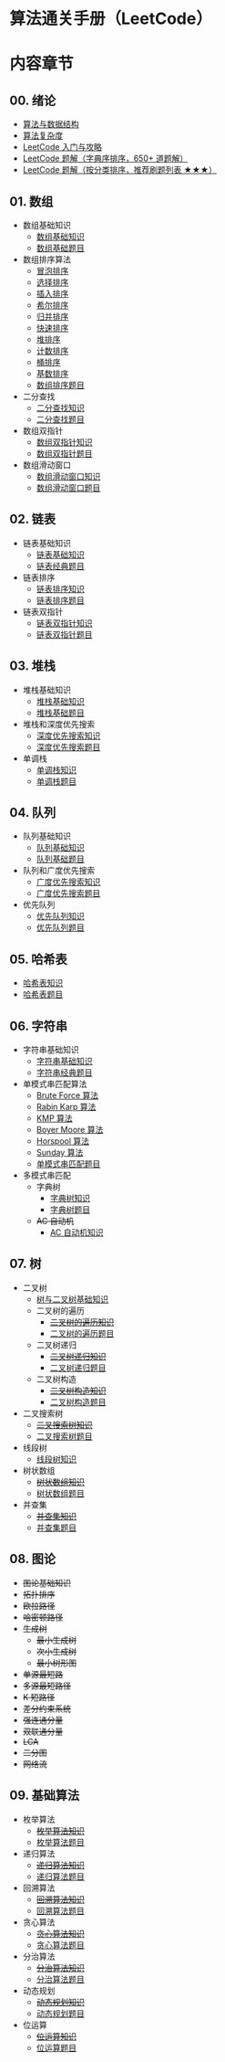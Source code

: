 # 算法通关手册（LeetCode）

# 内容章节

## 00. 绪论

- [算法与数据结构](./00.Introduction/01.Data-Structures-Algorithms.md)
- [算法复杂度](./00.Introduction/02.Algorithm-Complexity.md)
- [LeetCode 入门与攻略](./00.Introduction/03.LeetCode-Guide.md)
- [LeetCode 题解（字典序排序，650+ 道题解）](./00.Introduction/04.Solutions-List.md)
- [LeetCode 题解（按分类排序，推荐刷题列表 ★★★）](./00.Introduction/05.Categories-List.md)

## 01. 数组

- 数组基础知识
  - [数组基础知识](./01.Array/01.Array-Basic/01.Array-Basic.md)
  - [数组基础题目](./01.Array/01.Array-Basic/10.Array-Basic-List.md)
- 数组排序算法
  - [冒泡排序](./01.Array/02.Array-Sort/01.Array-Bubble-Sort.md)
  - [选择排序](./01.Array/02.Array-Sort/02.Array-Selection-Sort.md)
  - [插入排序](./01.Array/02.Array-Sort/03.Array-Insertion-Sort.md)
  - [希尔排序](./01.Array/02.Array-Sort/04.Array-Shell-Sort.md)
  - [归并排序](./01.Array/02.Array-Sort/05.Array-Merge-Sort.md)
  - [快速排序](./01.Array/02.Array-Sort/06.Array-Quick-Sort.md)
  - [堆排序](./01.Array/02.Array-Sort/07.Array-Heap-Sort.md)
  - [计数排序](./01.Array/02.Array-Sort/08.Array-Counting-Sort.md)
  - [桶排序](./01.Array/02.Array-Sort/09.Array-Bucket-Sort.md)
  - [基数排序](./01.Array/02.Array-Sort/10.Array-Radix-Sort.md)
  - [数组排序题目](./01.Array/02.Array-Sort/10.Array-Sort-List.md)
- 二分查找
  - [二分查找知识](./01.Array/03.Array-Binary-Search/01.Array-Binary-Search.md)
  - [二分查找题目](./01.Array/03.Array-Binary-Search/10.Array-Binary-search-List.md)
- 数组双指针
  - [数组双指针知识](./01.Array/04.Array-Two-Pointers/01.Array-Two-Pointers.md)
  - [数组双指针题目](./01.Array/04.Array-Two-Pointers/10.Array-Two-Pointers-List.md)
- 数组滑动窗口
  - [数组滑动窗口知识](./01.Array/05.Array-Sliding-Window/01.Array-Sliding-Window.md)
  - [数组滑动窗口题目](./01.Array/05.Array-Sliding-Window/10.Array-Sliding-Window-List.md)

## 02. 链表

- 链表基础知识
  - [链表基础知识](./02.Linked-List/01.Linked-List-Basic/01.Linked-List-Basic.md)
  - [链表经典题目](./02.Linked-List/01.Linked-List-Basic/10.Linked-List-Basic-List.md)
- 链表排序
  - [链表排序知识](./02.Linked-List/02.Linked-List-Sort/01.Linked-List-Sort.md)
  - [链表排序题目](./02.Linked-List/02.Linked-List-Sort/10.Linked-List-Sort-List.md)
- 链表双指针
  - [链表双指针知识](./02.Linked-List/03.Linked-List-Two-Pointers/01.Linked-List-Two-Pointers.md)
  - [链表双指针题目](./02.Linked-List/03.Linked-List-Two-Pointers/10.Linked-List-Two-Pointers-List.md)

## 03. 堆栈

- 堆栈基础知识
  - [堆栈基础知识](./03.Stack/01.Stack-Basic/01.Stack-Basic.md)
  - [堆栈基础题目](./03.Stack/01.Stack-Basic/10.Stack-Basic-List.md)
- 堆栈和深度优先搜索
  - [深度优先搜索知识](./03.Stack/02.Stack-DFS/01.Stack-DFS.md)
  - [深度优先搜索题目](./03.Stack/02.Stack-DFS/10.Stack-DFS-List.md)
- 单调栈
  - [单调栈知识](./03.Stack/03.Monotone-Stack/01.Monotone-Stack.md)
  - [单调栈题目](./03.Stack/03.Monotone-Stack/10.Monotone-Stack-List.md)

## 04. 队列

- 队列基础知识
  - [队列基础知识](./04.Queue/01.Queue-Basic/01.Queue-Basic.md)
  - [队列基础题目](./04.Queue/01.Queue-Basic/10.Queue-Basic-List.md)
- 队列和广度优先搜索
  - [广度优先搜索知识](./04.Queue/02.Queue-BFS/01.Queue-BFS.md)
  - [广度优先搜索题目](./04.Queue/02.Queue-BFS/10.Queue-BFS-List.md)
- 优先队列
  - [优先队列知识](./04.Queue/03.Priority-Queue/01.Priority-Queue.md)
  - [优先队列题目](./04.Queue/03.Priority-Queue/10.Priority-Queue-List.md)

## 05. 哈希表

- [哈希表知识](./05.Hash-Table/01.Hash-Table.md)
- [哈希表题目](./05.Hash-Table/10.Hash-Table-List.md)

## 06. 字符串

- 字符串基础知识
  - [字符串基础知识](./06.String/01.String-Basic/01.String-Basic.md)
  - [字符串经典题目](./06.String/01.String-Basic/10.String-Basic-List.md)
- 单模式串匹配算法
  - [Brute Force 算法](./06.String/02.String-Single-Pattern-Matching/01.String-Brute-Force.md)
  - [Rabin Karp 算法](./06.String/02.String-Single-Pattern-Matching/02.String-Rabin-Karp.md)
  - [KMP 算法](./06.String/02.String-Single-Pattern-Matching/03.String-KMP.md)
  - [Boyer Moore 算法](./06.String/02.String-Single-Pattern-Matching/04.String-Boyer-Moore.md)
  - [Horspool 算法](./06.String/02.String-Single-Pattern-Matching/05.String-Horspool.md)
  - [Sunday 算法](./06.String/02.String-Single-Pattern-Matching/06.String-Sunday.md)
  - [单模式串匹配题目](./06.String/02.String-Single-Pattern-Matching/10.String-Single-Pattern-Matching-List.md)
- 多模式串匹配
  - 字典树
    - [字典树知识](./06.String/03.String-Multi-Pattern-Matching/01.Tire/01.Tire.md)
    - [字典树题目](./06.String/03.String-Multi-Pattern-Matching/01.Tire/01.Tire-List.md)
  - ~~AC 自动机~~
    - [AC 自动机知识](./06.String/03.String-Multi-Pattern-Matching/02.AC-Automaton/01.AC-Automaton.md)

## 07. 树

- 二叉树
  - [树与二叉树基础知识](./07.Tree/01.Binary-Tree/01.Binary-Tree-Basic/01.Binary-Tree-Basic.md)
  - 二叉树的遍历
    - ~~[二叉树的遍历知识](./07.Tree/01.Binary-Tree/02.Binary-Tree-Traverse/01.Binary-Tree-Traverse.md)~~
    - [二叉树的遍历题目](./07.Tree/01.Binary-Tree/02.Binary-Tree-Traverse/10.Binary-Tree-Traverse-List.md)
  - 二叉树递归
    - ~~[二叉树递归知识](./07.Tree/01.Binary-Tree/03.Binary-Tree-Recursive/01.Binary-Tree-Recursive.md)~~
    - [二叉树递归题目](./07.Tree/01.Binary-Tree/03.Binary-Tree-Recursive/10.Binary-Tree-Recursive-List.md)
  - 二叉树构造
    - ~~[二叉树构造知识](./07.Tree/01.Binary-Tree/04.Binary-Tree-Construction/01.Binary-Tree-Construction.md)~~
    - [二叉树构造题目](./07.Tree/01.Binary-Tree/04.Binary-Tree-Construction/10.Binary-Tree-Construction-List.md)
- 二叉搜索树
  - ~~[二叉搜索树知识](./07.Tree/02.Binary-Search-Tree/01.Binary-Search-Tree.md)~~
  - [二叉搜索树题目](./07.Tree/02.Binary-Search-Tree/10.Binary-Search-Tree-List.md)
- 线段树
  - [线段树知识](./07.Tree/03.Segment-Tree/01.Segment-Tree.md)
- 树状数组
  - ~~[树状数组知识](./07.Tree/04.Binary-Indexed-Tree/01.Binary-Indexed-Tree.md)~~
  - [树状数组题目](./07.Tree/04.Binary-Indexed-Tree/10.Binary-Indexed-Tree-List.md)
- 并查集
  - ~~[并查集知识](./07.Tree/05.Union-Find/01.Union-Find.md)~~
  - [并查集题目](./07.Tree/05.Union-Find/10.Union-Find-List.md)

## 08. 图论

- ~~图论基础知识~~
- ~~拓扑排序~~
- ~~欧拉路径~~
- ~~哈密顿路径~~
- ~~生成树~~
  - ~~最小生成树~~
  - ~~次小生成树~~
  - ~~最小树形图~~
- ~~单源最短路~~
- ~~多源最短路径~~
- ~~K 短路径~~
- ~~差分约束系统~~
- ~~强连通分量~~
- ~~双联通分量~~
- ~~LCA~~
- ~~二分图~~
- ~~网络流~~

## 09. 基础算法

- 枚举算法
  - ~~[枚举算法知识](./09.Algorithm-Base/01.Enumeration-Algorithm/01.Enumeration-Algorithm.md)~~
  - [枚举算法题目](./09.Algorithm-Base/01.Enumeration-Algorithm/10.Enumeration-Algorithm-List.md)
- 递归算法
  - ~~[递归算法知识](./09.Algorithm-Base/02.Recursive-Algorithm/01.Recursive-Algorithm.md)~~
  - [递归算法题目](./09.Algorithm-Base/02.Recursive-Algorithm/10.Recursive-Algorithm-List.md)
- 回溯算法
  - ~~[回溯算法知识](./09.Algorithm-Base/05.Backtracking-Algorithm/01.Backtracking-Algorithm.md)~~
  - [回溯算法题目](./09.Algorithm-Base/05.Backtracking-Algorithm/10.Backtracking-Algorithm-List.md)
- 贪心算法
  - ~~[贪心算法知识](./09.Algorithm-Base/03.Greedy-Algorithm/01.Greedy-Algorithm.md)~~
  - [贪心算法题目](./09.Algorithm-Base/03.Greedy-Algorithm/10.Greedy-Algorithm-List.md)
- 分治算法
  - ~~[分治算法知识](./09.Algorithm-Base/04.Divide-And-Conquer-Algorithm/01.Divide-And-Conquer-Algorithm.md)~~
  - [分治算法题目](./09.Algorithm-Base/04.Divide-And-Conquer-Algorithm/10.Divide-And-Conquer-Algorithm-List.md)
- 动态规划
  - ~~[动态规划知识](./09.Algorithm-Base/06.Dynamic-Programming/01.Dynamic-Programming.md)~~
  - [动态规划题目](./09.Algorithm-Base/06.Dynamic-Programming/10.Dynamic-Programming-List.md)
- 位运算
  - ~~[位运算知识](./09.Algorithm-Base/07.Bit-Operation/01.Bit-Operation.md)~~
  - [位运算题目](./09.Algorithm-Base/07.Bit-Operation/10.Bit-Operation-List.md)

